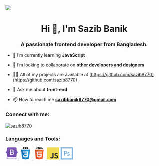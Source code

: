 ![](https://www.canva.com/design/DAFAvsZUI3w/eSszfF4yPEAOyOostoJWdA/view?utm_content=DAFAvsZUI3w&utm_campaign=celebratory_first_publish&utm_medium=link&utm_source=celebratory_first_publish)
<h1 align="center">Hi 👋, I'm Sazib Banik</h1>
<h3 align="center">A passionate frontend developer from Bangladesh.</h3>

- 🌱 I’m currently learning **JavaScript**

- 👯 I’m looking to collaborate on **other developers and designers**

- 👨‍💻 All of my projects are available at [https://github.com/sazib8770](https://github.com/sazib8770)

- 💬 Ask me about **front-end**

- 📫 How to reach me **sazibbanik8770@gmail.com**

<h3 align="left">Connect with me:</h3>
<p align="left">
<a href="https://fb.com/sazib8770" target="blank"><img align="center" src="https://raw.githubusercontent.com/rahuldkjain/github-profile-readme-generator/master/src/images/icons/Social/facebook.svg" alt="sazib8770" height="30" width="40" /></a>
</p>

<h3 align="left">Languages and Tools:</h3>
<p align="left"> <a href="https://getbootstrap.com" target="_blank" rel="noreferrer"> <img src="https://raw.githubusercontent.com/devicons/devicon/master/icons/bootstrap/bootstrap-plain-wordmark.svg" alt="bootstrap" width="40" height="40"/> </a> <a href="https://www.w3schools.com/css/" target="_blank" rel="noreferrer"> <img src="https://raw.githubusercontent.com/devicons/devicon/master/icons/css3/css3-original-wordmark.svg" alt="css3" width="40" height="40"/> </a> <a href="https://www.w3.org/html/" target="_blank" rel="noreferrer"> <img src="https://raw.githubusercontent.com/devicons/devicon/master/icons/html5/html5-original-wordmark.svg" alt="html5" width="40" height="40"/> </a> <a href="https://developer.mozilla.org/en-US/docs/Web/JavaScript" target="_blank" rel="noreferrer"> <img src="https://raw.githubusercontent.com/devicons/devicon/master/icons/javascript/javascript-original.svg" alt="javascript" width="40" height="40"/> </a> <a href="https://www.photoshop.com/en" target="_blank" rel="noreferrer"> <img src="https://raw.githubusercontent.com/devicons/devicon/master/icons/photoshop/photoshop-line.svg" alt="photoshop" width="40" height="40"/> </a> </p>
